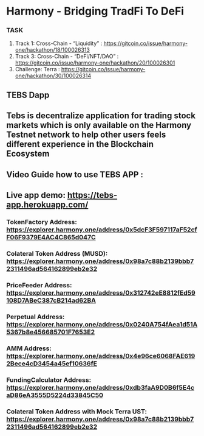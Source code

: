 
# Harmony - Bridging TradFi To DeFi

### TASK 

1. Track 1: Cross-Chain - “Liquidity” : https://gitcoin.co/issue/harmony-one/hackathon/18/100026313
2. Track 3: Cross-Chain - “DeFi/NFT/DAO” : https://gitcoin.co/issue/harmony-one/hackathon/20/100026301
3. Challenge: Terra : https://gitcoin.co/issue/harmony-one/hackathon/30/100026314


## **TEBS Dapp**
## Tebs is decentralize application for trading stock markets which is only available on the Harmony Testnet network to help other users feels different experience in the Blockchain Ecosystem

## Video Guide how to use TEBS APP : 


## Live app demo: https://tebs-app.herokuapp.com/


### **TokenFactory Address:** https://explorer.harmony.one/address/0x5dcF3F597117aF52cfF06F9379E4AC4C865d047C


### **Colateral Token Address (MUSD):** https://explorer.harmony.one/address/0x98a7c88b2139bbb72311496ad564162899eb2e32


### **PriceFeeder Address:** https://explorer.harmony.one/address/0x312742eE8812fEd59108D7ABeC387cB214ad62BA


### **Perpetual Address:** https://explorer.harmony.one/address/0x0240A754fAea1d51A5367b8e456685701F7653E2


### **AMM Address:** https://explorer.harmony.one/address/0x4e96ce6068FAE6192Bece4cD3454a45ef10636fE


### **FundingCalculator Address:** https://explorer.harmony.one/address/0xdb3faA9D0B6f5E4caD86eA3555D5224d33845C50


### **Colateral Token Address with Mock Terra UST:** https://explorer.harmony.one/address/0x98a7c88b2139bbb72311496ad564162899eb2e32

